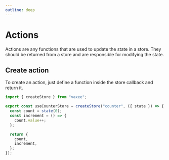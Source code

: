 ```yaml
---
outline: deep
---
```


# Actions

Actions are any functions that are used to update the state in a store. They should be returned from a store and are responsible for modifying the state.

## Create action

To create an action, just define a function inside the store callback and return it.

```js
import { createStore } from "vaxee";

export const useCounterStore = createStore("counter", ({ state }) => {
  const count = state(0);
  const increment = () => {
    count.value++;
  };

  return {
    count,
    increment,
  };
});
```
